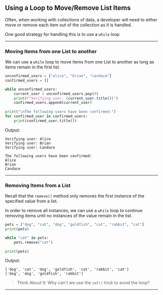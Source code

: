 ## Using a Loop to Move/Remove List Items

Often, when working with collections of data, a developer will need to either
move or remove each item out of the collection as it is handled.

One good strategy for handling this is to use a `while` loop

---

### Moving Items from one List to another

We can use a `while` loop to move items from one List to another as long as
items remain in the first list.

```python
unconfirmed_users = ["alice", "brian", "candace"]
confirmed_users = []

while unconfirmed_users:
    current_user = unconfirmed_users.pop(0)
    print(f"Verifying user: {current_user.title()}")
    confirmed_users.append(current_user)
    
print("\nThe following users have been confirmed:")
for confirmed_user in confirmed_users:
    print(confirmed_user.title())
```

Output:

```
Verifying user: Alice
Verifying user: Brian
Verifying user: Candace

The following users have been confirmed:
Alice
Brian
Candace
```

---

### Removing Items from a List

Recall that the `remove()` method only removes the first instance of the
specified value from a list.

In order to remove all instances, we can use a `while` loop to continue
removing items until no instances of the value remain in the list.

```python
pets = ["dog", "cat", "dog", "goldfish", "cat", "rabbit", "cat"]
print(pets)

while "cat" in pets:
    pets.remove("cat")
    
print(pets)
```

Output:

```
['dog', 'cat', 'dog', 'goldfish', 'cat', 'rabbit', 'cat']
['dog', 'dog', 'goldfish', 'rabbit']
```

> Think About It: Why can't we use the `set()` trick to avoid the loop?

---
